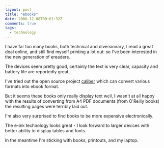 ```yaml
---
layout: post
title: "ebooks"
date: 2008-12-08T09:01:32Z
comments: true
tags:
  - technology
---
```


I have far too many books, both technical and diversionary, I read a great deal online, and still find myself printing a lot out: so I've been interested in the new generation of ereaders.

The devices seem pretty good, certainly the text is very clear, capacity and battery life are reportedly great.

I've tried out the open source project [caliber](http://calibre.kovidgoyal.net/) which can convert various formats into ebook format.

But it seems these books only really display text well, I wasn't at all happy with the results of converting from A4 PDF documents (from O'Reilly books) the resulting pages were terribly laid out.

I'm also very surprised to find books to be more expensive electronically.

The e-ink technology looks great - I look forward to larger devices with better ability to display tables and fonts.

In the meantime I'm sticking with books, printouts, and my laptop.
